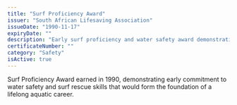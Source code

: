 ```yaml
---
title: "Surf Proficiency Award"
issuer: "South African Lifesaving Association"
issueDate: "1990-11-17"
expiryDate: ""
description: "Early surf proficiency and water safety award demonstrating foundational aquatic skills"
certificateNumber: ""
category: "Safety"
isActive: true
---
```


Surf Proficiency Award earned in 1990, demonstrating early commitment to water safety and surf rescue skills that would form the foundation of a lifelong aquatic career. 
